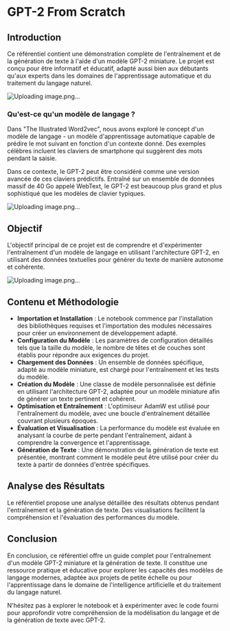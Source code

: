 <h1>GPT-2 From Scratch</h1>

<h2>Introduction</h2>

<p>Ce référentiel contient une démonstration complète de l'entraînement et de la génération de texte à l'aide d'un modèle GPT-2 miniature. Le projet est conçu pour être informatif et éducatif, adapté aussi bien aux débutants qu'aux experts dans les domaines de l'apprentissage automatique et du traitement du langage naturel.</p>

![Uploading image.png…]()


<h3>Qu'est-ce qu'un modèle de langage ?</h3>

<p>Dans "The Illustrated Word2vec", nous avons exploré le concept d'un modèle de langage - un modèle d'apprentissage automatique capable de prédire le mot suivant en fonction d'un contexte donné. Des exemples célèbres incluent les claviers de smartphone qui suggèrent des mots pendant la saisie.</p>

<p>Dans ce contexte, le GPT-2 peut être considéré comme une version avancée de ces claviers prédictifs. Entraîné sur un ensemble de données massif de 40 Go appelé WebText, le GPT-2 est beaucoup plus grand et plus sophistiqué que les modèles de clavier typiques.</p>

![Uploading image.png…]()

<h2>Objectif</h2>

<p>L'objectif principal de ce projet est de comprendre et d'expérimenter l'entraînement d'un modèle de langage en utilisant l'architecture GPT-2, en utilisant des données textuelles pour générer du texte de manière autonome et cohérente.</p>

![Uploading image.png…]()


<h2>Contenu et Méthodologie</h2>

<ul>
    <li><strong>Importation et Installation</strong> : Le notebook commence par l'installation des bibliothèques requises et l'importation des modules nécessaires pour créer un environnement de développement adapté.</li>
    <li><strong>Configuration du Modèle</strong> : Les paramètres de configuration détaillés tels que la taille du modèle, le nombre de têtes et de couches sont établis pour répondre aux exigences du projet.</li>
    <li><strong>Chargement des Données</strong> : Un ensemble de données spécifique, adapté au modèle miniature, est chargé pour l'entraînement et les tests du modèle.</li>
    <li><strong>Création du Modèle</strong> : Une classe de modèle personnalisée est définie en utilisant l'architecture GPT-2, adaptée pour un modèle miniature afin de générer un texte pertinent et cohérent.</li>
    <li><strong>Optimisation et Entraînement</strong> : L'optimiseur AdamW est utilisé pour l'entraînement du modèle, avec une boucle d'entraînement détaillée couvrant plusieurs époques.</li>
    <li><strong>Évaluation et Visualisation</strong> : La performance du modèle est évaluée en analysant la courbe de perte pendant l'entraînement, aidant à comprendre la convergence et l'apprentissage.</li>
    <li><strong>Génération de Texte</strong> : Une démonstration de la génération de texte est présentée, montrant comment le modèle peut être utilisé pour créer du texte à partir de données d'entrée spécifiques.</li>
</ul>

<h2>Analyse des Résultats</h2>

<p>Le référentiel propose une analyse détaillée des résultats obtenus pendant l'entraînement et la génération de texte. Des visualisations facilitent la compréhension et l'évaluation des performances du modèle.</p>

<h2>Conclusion</h2>

<p>En conclusion, ce référentiel offre un guide complet pour l'entraînement d'un modèle GPT-2 miniature et la génération de texte. Il constitue une ressource pratique et éducative pour explorer les capacités des modèles de langage modernes, adaptée aux projets de petite échelle ou pour l'apprentissage dans le domaine de l'intelligence artificielle et du traitement du langage naturel.</p>

<p>N'hésitez pas à explorer le notebook et à expérimenter avec le code fourni pour approfondir votre compréhension de la modélisation du langage et de la génération de texte avec GPT-2.</p>
